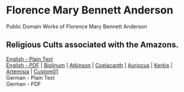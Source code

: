# Florence Mary Bennett Anderson

Public Domain Works of Florence Mary Bennett Anderson

## Religious Cults associated with the Amazons.

[English - Plain Text](religious-cults-amazons/full-text-english.md)  
[English - PDF](https://cdn.solaranamnesis.com/FlorenceAnderson/bennett_anderson_amazons_1912_english.pdf) | [Biolinum](https://cdn.solaranamnesis.com/FlorenceAnderson/bennett_anderson_amazons_1912_english_biolinum.pdf) | [Atkinson](https://cdn.solaranamnesis.com/FlorenceAnderson/bennett_anderson_amazons_1912_english_atkinson.pdf) | [Coelacanth](https://cdn.solaranamnesis.com/FlorenceAnderson/bennett_anderson_amazons_1912_english_coelacanth.pdf) | [Auriocus](https://cdn.solaranamnesis.com/FlorenceAnderson/bennett_anderson_amazons_1912_english_aurical.pdf) | [Kerkis](https://cdn.solaranamnesis.com/FlorenceAnderson/bennett_anderson_amazons_1912_english_kerkis.pdf) | [Artemisia](https://cdn.solaranamnesis.com/FlorenceAnderson/bennett_anderson_amazons_1912_english_artemisia.pdf) | [Custom01](https://cdn.solaranamnesis.com/FlorenceAnderson/bennett_anderson_amazons_1912_english_custom.pdf)  
German - Plain Text  
German - PDF  
